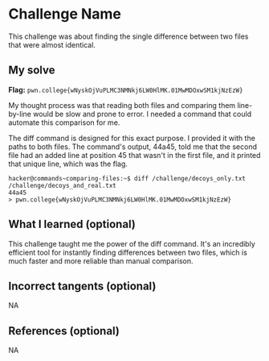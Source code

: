 # Challenge Name
This challenge was about finding the single difference between two files that were almost identical.

## My solve
**Flag:** `pwn.college{wNyskOjVuPLMC3NMNkj6LW0HlMK.01MwMDOxwSM1kjNzEzW}`

My thought process was that reading both files and comparing them line-by-line would be slow and prone to error. I needed a command that could automate this comparison for me.

The diff command is designed for this exact purpose. I provided it with the paths to both files. The command's output, 44a45, told me that the second file had an added line at position 45 that wasn't in the first file, and it printed that unique line, which was the flag.

```
hacker@commands~comparing-files:~$ diff /challenge/decoys_only.txt /challenge/decoys_and_real.txt 
44a45
> pwn.college{wNyskOjVuPLMC3NMNkj6LW0HlMK.01MwMDOxwSM1kjNzEzW}

```


## What I learned (optional)
This challenge taught me the power of the diff command. It's an incredibly efficient tool for instantly finding differences between two files, which is much faster and more reliable than manual comparison.

## Incorrect tangents (optional)
NA

## References (optional)
NA
